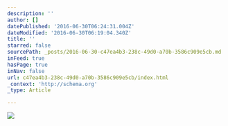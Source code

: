 ```yaml
---
description: ''
author: []
datePublished: '2016-06-30T06:24:31.004Z'
dateModified: '2016-06-30T06:19:04.340Z'
title: ''
starred: false
sourcePath: _posts/2016-06-30-c47ea4b3-238c-49d0-a70b-3586c909e5cb.md
inFeed: true
hasPage: true
inNav: false
url: c47ea4b3-238c-49d0-a70b-3586c909e5cb/index.html
_context: 'http://schema.org'
_type: Article

---
```

![](https://the-grid-user-content.s3-us-west-2.amazonaws.com/6011e353-06cb-404f-a50e-f111f7cecc15.jpg)